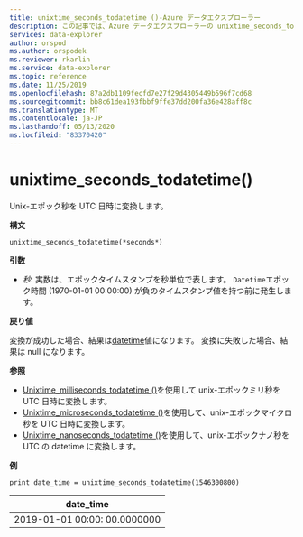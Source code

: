 ```yaml
---
title: unixtime_seconds_todatetime ()-Azure データエクスプローラー
description: この記事では、Azure データエクスプローラーの unixtime_seconds_todatetime () について説明します。
services: data-explorer
author: orspod
ms.author: orspodek
ms.reviewer: rkarlin
ms.service: data-explorer
ms.topic: reference
ms.date: 11/25/2019
ms.openlocfilehash: 87a2db1109fecfd7e27f29d4305449b596f7cd68
ms.sourcegitcommit: bb8c61dea193fbbf9ffe37dd200fa36e428aff8c
ms.translationtype: MT
ms.contentlocale: ja-JP
ms.lasthandoff: 05/13/2020
ms.locfileid: "83370420"
---
```

# <a name="unixtime_seconds_todatetime"></a>unixtime_seconds_todatetime()

Unix-エポック秒を UTC 日時に変換します。

**構文**

`unixtime_seconds_todatetime(*seconds*)`

**引数**

* *秒*: 実数は、エポックタイムスタンプを秒単位で表します。 `Datetime`エポック時間 (1970-01-01 00:00:00) が負のタイムスタンプ値を持つ前に発生します。

**戻り値**

変換が成功した場合、結果は[datetime](./scalar-data-types/datetime.md)値になります。 変換に失敗した場合、結果は null になります。

**参照**

* [Unixtime_milliseconds_todatetime ()](unixtime-milliseconds-todatetimefunction.md)を使用して unix-エポックミリ秒を UTC 日時に変換します。
* [Unixtime_microseconds_todatetime ()](unixtime-microseconds-todatetimefunction.md)を使用して、unix-エポックマイクロ秒を UTC 日時に変換します。
* [Unixtime_nanoseconds_todatetime ()](unixtime-nanoseconds-todatetimefunction.md)を使用して、unix-エポックナノ秒を UTC の datetime に変換します。

**例**

<!-- csl: https://help.kusto.windows.net/Samples  -->
```kusto
print date_time = unixtime_seconds_todatetime(1546300800)
```

|date_time|
|---|
|2019-01-01 00:00: 00.0000000|
